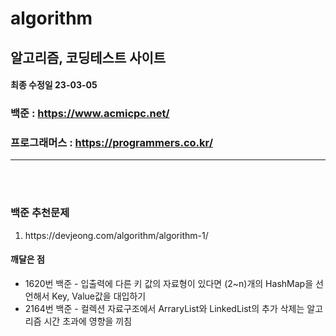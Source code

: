 # algorithm

## 알고리즘, 코딩테스트 사이트  &nbsp;&nbsp;&nbsp;&nbsp;&nbsp; <h4>최종 수정일 23-03-05</h4>

### 백준 : https://www.acmicpc.net/
### 프로그래머스 : https://programmers.co.kr/

<hr><br><br>

### 백준 추천문제 
<ol>
  <li>https://devjeong.com/algorithm/algorithm-1/</li>

</ol>



#### 깨달은 점
<ul>
<li>1620번 백준 - 입출력에 다른 키 값의 자료형이 있다면 (2~n)개의 HashMap을 선언해서 Key, Value값을 대입하기</li>
<li>2164번 백준 - 컬렉션 자료구조에서 ArraryList와 LinkedList의 추가 삭제는 알고리즘 시간 초과에 영향을 끼침</li>
</ul>
